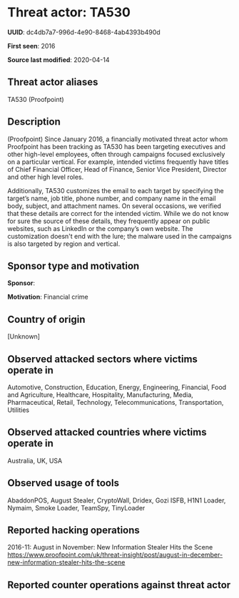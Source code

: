 # Threat actor: TA530

**UUID**: dc4db7a7-996d-4e90-8468-4ab4393b490d

**First seen**: 2016

**Source last modified**: 2020-04-14

## Threat actor aliases

TA530 (Proofpoint)

## Description

(Proofpoint) Since January 2016, a financially motivated threat actor whom Proofpoint has been tracking as TA530 has been targeting executives and other high-level employees, often through campaigns focused exclusively on a particular vertical. For example, intended victims frequently have titles of Chief Financial Officer, Head of Finance, Senior Vice President, Director and other high level roles.

Additionally, TA530 customizes the email to each target by specifying the target’s name, job title, phone number, and company name in the email body, subject, and attachment names. On several occasions, we verified that these details are correct for the intended victim. While we do not know for sure the source of these details, they frequently appear on public websites, such as LinkedIn or the company’s own website. The customization doesn't end with the lure; the malware used in the campaigns is also targeted by region and vertical.

## Sponsor type and motivation

**Sponsor**: 

**Motivation**: Financial crime


## Country of origin

[Unknown]

## Observed attacked sectors where victims operate in

Automotive, Construction, Education, Energy, Engineering, Financial, Food and Agriculture, Healthcare, Hospitality, Manufacturing, Media, Pharmaceutical, Retail, Technology, Telecommunications, Transportation, Utilities

## Observed attacked countries where victims operate in

Australia, UK, USA

## Observed usage of tools

AbaddonPOS, August Stealer, CryptoWall, Dridex, Gozi ISFB, H1N1 Loader, Nymaim, Smoke Loader, TeamSpy, TinyLoader

## Reported hacking operations

2016-11: August in November: New Information Stealer Hits the Scene
https://www.proofpoint.com/uk/threat-insight/post/august-in-december-new-information-stealer-hits-the-scene

## Reported counter operations against threat actor





